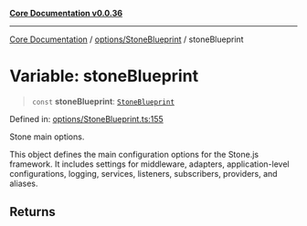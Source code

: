 [**Core Documentation v0.0.36**](../../../README.md)

***

[Core Documentation](../../../modules.md) / [options/StoneBlueprint](../README.md) / stoneBlueprint

# Variable: stoneBlueprint

> `const` **stoneBlueprint**: [`StoneBlueprint`](../interfaces/StoneBlueprint.md)

Defined in: [options/StoneBlueprint.ts:155](https://github.com/stonemjs/core/blob/9f959fbf0878444ad50749e09c8b1ee612a83d71/src/options/StoneBlueprint.ts#L155)

Stone main options.

This object defines the main configuration options for the Stone.js framework.
It includes settings for middleware, adapters, application-level configurations,
logging, services, listeners, subscribers, providers, and aliases.

## Returns
